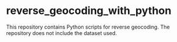 # reverse_geocoding_with_python
 This repository contains Python scripts for reverse geocoding. The repository does not include the dataset used.
